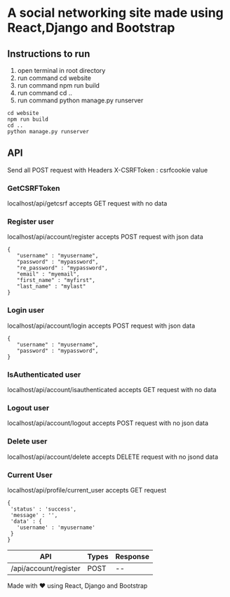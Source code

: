 # A social networking site made using React,Django and Bootstrap

## Instructions to run
1. open terminal in root directory
2. run command cd website
4. run command npm run build
5. run command cd ..
6. run command python manage.py runserver

```
cd website
npm run build
cd ..
python manage.py runserver
```

## API
Send all POST request with Headers
X-CSRFToken : csrfcookie value

### GetCSRFToken
localhost/api/getcsrf
accepts GET request with no data

### Register user
localhost/api/account/register
accepts POST request with json data
```
{
   "username" : "myusername",
   "password" : "mypassword",
   "re_password" : "mypassword",
   "email" : "myemail",
   "first_name" : "myfirst",
   "last_name" : "mylast"
} 
```

### Login user
localhost/api/account/login
accepts POST request with json data
```
{
   "username" : "myusername",
   "password" : "mypassword",
}
```

### IsAuthenticated user
localhost/api/account/isauthenticated
accepts GET request with no data

### Logout user
localhost/api/account/logout
accepts POST request with no json data

### Delete user
localhost/api/account/delete
accepts DELETE request with no jsond data

### Current User
localhost/api/profile/current_user
accepts GET request
```
{
 'status' : 'success',
 'message' : '',
 'data' : {
   'username' : 'myusername'
 }
}
```

| API | Types | Response |
| --- | ----- | -------- |
|/api/account/register | POST | -- |

Made with ❤️ using React, Django and Bootstrap
